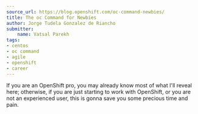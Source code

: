 ```yaml
---
source_url: https://blog.openshift.com/oc-command-newbies/
title: The oc Command for Newbies
author: Jorge Tudela Gonzalez de Riancho
submitter:
    name: Vatsal Parekh
tags:
- centos
- oc command
- agile
- openshift
- career
---
```


If you are an OpenShift pro, you may already know most of what I'll reveal here; otherwise, if you are just starting to work with OpenShift, or you are not an experienced user, this is gonna save you some precious time and pain.
